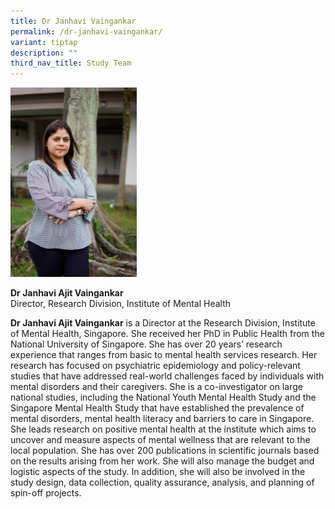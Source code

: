 ```yaml
---
title: Dr Janhavi Vaingankar
permalink: /dr-janhavi-vaingankar/
variant: tiptap
description: ""
third_nav_title: Study Team
---
```

<p></p>
<div class="isomer-image-wrapper">
<img style="width: 40%;" height="auto" width="100%" alt="" src="/images/Portraits/Jan/DSC1436.jpg">
</div>
<p><strong>Dr Janhavi Ajit Vaingankar</strong>
<br>Director, Research Division, Institute of Mental Health</p>
<p><strong>Dr Janhavi Ajit Vaingankar</strong> is a Director at the Research
Division, Institute of Mental Health, Singapore. She received her PhD in
Public Health from the National University of Singapore. She has over 20
years’ research experience that ranges from basic to mental health services
research. Her research has focused on psychiatric epidemiology and policy-relevant
studies that have addressed real-world challenges faced by individuals
with mental disorders and their caregivers. She is a co-investigator on
large national studies, including the National Youth Mental Health Study
and the Singapore Mental Health Study that have established the prevalence
of mental disorders, mental health literacy and barriers to care in Singapore.
She leads research on positive mental health at the institute which aims
to uncover and measure aspects of mental wellness that are relevant to
the local population. She has over 200 publications in scientific journals
based on the results arising from her work. She will also manage the budget
and logistic aspects of the study. In addition, she will also be involved
in the study design, data collection, quality assurance, analysis, and
planning of spin-off projects.</p>